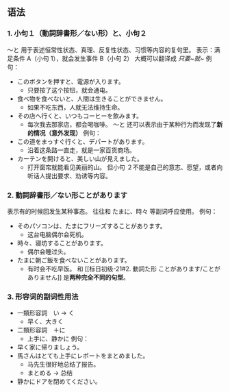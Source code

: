 ## 语法
### 1. 小句１（動詞辞書形／ない形）と、小句２
～と 用于表述恒常性状态、真理、反复性状态、习惯等内容的复句里。
表示：满足条件 A（小句 1），就会发生事件 B（小句 2）
大概可以翻译成 *只要~就~*
例句：
- このボタンを押すと、電源が入ります。
	- 只要按了这个按钮，就会通电。
- 食べ物を食べないと、人間は生きることができません。
	- 如果不吃东西，人就无法维持生命。
- その店へ行くと、いつもコーヒーを飲みます。
	- 每次我去那家店，都会喝咖啡。
～と 还可以表示由于某种行为而发现了**新的情况（意外发现）**
例句：
- この道をまっすぐ行くと、デパートがあります。
	- 沿着这条路一直走，就是一家百货商场。
- カーテンを開けると、美しい山が見えました。
	- 打开窗帘就能看见美丽的山。
但小句 ２不能是自己的意志、愿望，或者向听话人提出要求、劝诱等内容。
### 2. 動詞辞書形／ない形ことがあります
表示有的时候回发生某种事态。
往往和 たまに、時々 等副词呼应使用。
例句：
- そのパソコンは、たまにフリーズすることがあります。
	- 这台电脑偶尔会死机。
- 時々、寝坊することがあります。
	- 偶尔会睡过头。
- たまに朝ご飯を食べないことがあります。
	- 有时会不吃早饭。
和 [[标日初级-21#2. 動詞た形 ことがあります/ことがありません]] 是**两种完全不同的句型**。
### 3. 形容词的副词性用法
- 一類形容詞　い → く
	- 早く、大きく
- 二類形容詞　＋に
	- 上手に、静かに
例句：
- 早く家に帰りましょう。
- 馬さんはとても上手にレポートをまとめました。
	- 马先生很好地总结了报告。
	- まとめる → 总结
- 静かにドアを閉めてください。